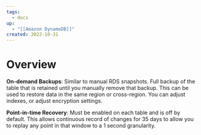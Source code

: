 ```yaml
---
tags:
  - docs
up:
  - "[[Amazon DynamoDB]]"
created: 2022-10-31
---
```

# Overview

**On-demand Backups**: Similar to manual RDS snapshots. Full backup of the table that is retained until you manually remove that backup. This can be used to restore data in the same region or cross-region. You can adjust indexes, or adjust encryption settings.

**Point-in-time Recovery**: Must be enabled on each table and is off by default. This allows continuous record of changes for 35 days to allow you to replay any point in that window to a 1 second granularity.

